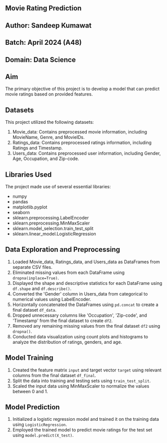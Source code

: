 ## Movie Rating Prediction

## Author: Sandeep Kumawat

## Batch: April 2024 (A48)

## Domain: Data Science

## Aim

The primary objective of this project is to develop a model that can predict movie ratings based on provided features.

## Datasets

This project utilized the following datasets:

1. Movie_data: Contains preprocessed movie information, including MovieName, Genre, and MovieIDs.
2. Ratings_data: Contains preprocessed ratings information, including Ratings and Timestamp.
3. Users_data: Contains preprocessed user information, including Gender, Age, Occupation, and Zip-code.

## Libraries Used

The project made use of several essential libraries:

- numpy
- pandas
- matplotlib.pyplot
- seaborn
- sklearn.preprocessing.LabelEncoder
- sklearn.preprocessing.MinMaxScaler
- sklearn.model_selection.train_test_split
- sklearn.linear_model.LogisticRegression

## Data Exploration and Preprocessing

1. Loaded Movie_data, Ratings_data, and Users_data as DataFrames from separate CSV files.
2. Eliminated missing values from each DataFrame using `dropna(inplace=True)`.
3. Displayed the shape and descriptive statistics for each DataFrame using `df.shape` and `df.describe()`.
4. Converted the 'Gender' column in Users_data from categorical to numerical values using LabelEncoder.
5. Horizontally concatenated the DataFrames using `pd.concat` to create a final dataset `df_data`.
6. Dropped unnecessary columns like 'Occupation', 'Zip-code', and 'Timestamp' from the final dataset to create `df2`.
7. Removed any remaining missing values from the final dataset `df2` using `dropna()`.
8. Conducted data visualization using count plots and histograms to analyze the distribution of ratings, genders, and age.

## Model Training

1. Created the feature matrix `input` and target vector `target` using relevant columns from the final dataset `df_final`.
2. Split the data into training and testing sets using `train_test_split`.
3. Scaled the input data using MinMaxScaler to normalize the values between 0 and 1.

## Model Prediction

1. Initialized a logistic regression model and trained it on the training data using `LogisticRegression`.
2. Employed the trained model to predict movie ratings for the test set using `model.predict(X_test)`.
